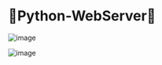 # 🐍Python-WebServer🐍


![image](https://user-images.githubusercontent.com/88630056/163732494-3970943f-e06a-4dda-837e-40cc799fd930.png)


![image](https://user-images.githubusercontent.com/88630056/163732532-bde932bc-4e53-4e2b-8253-f162d5757cc6.png)
